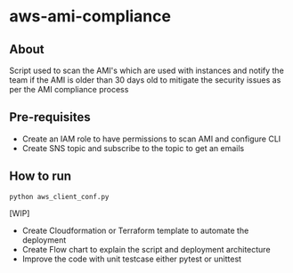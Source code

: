 # aws-ami-compliance
## About
Script used to scan the AMI's which are used with instances and notify the team if the AMI is older than 30 days old to
mitigate the security issues as per the AMI compliance process

## Pre-requisites
- Create an IAM role to have permissions to scan AMI and configure CLI
- Create SNS topic and subscribe to the topic to get an emails

## How to run
```python aws_client_conf.py```

[WIP]
- Create Cloudformation or Terraform template to automate the deployment
- Create Flow chart to explain the script and deployment architecture
- Improve the code with unit testcase either pytest or unittest
